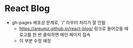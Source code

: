 # React Blog
* gh-pages 배포상 문제로, '/' 라우터 처리가 잘 안됨   
  * https://areumz.github.io/react-blog/ 링크로 들어갔을 때   
    로고를 한 번 클릭하면 메인 페이지 접속
  * 이 부분 수정 예정
